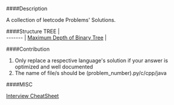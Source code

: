 ####Description

A collection of leetcode Problems' Solutions.

####Structure
TREE |  
------- |
[Maximum Depth of Binary Tree](101-150/104.py) |


####Contribution

1. Only replace a respective language's solution if your answer is optimized and well documented
2. The name of file/s should be (problem_number).py/c/cpp/java

####MISC

[Interview CheatSheet](https://goo.gl/BpZQJU)

